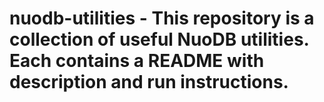 # nuodb-utilities - This repository is a collection of useful NuoDB utilities. Each contains a README with description and run instructions.
